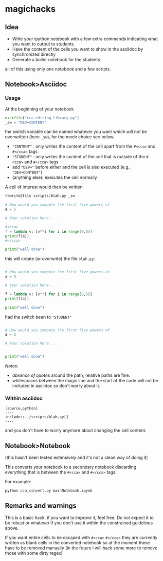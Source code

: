 # magichacks

## Idea

* Write your ipython notebook with a few extra commands indicating what you want to output to students. 
* Have the content of the cells you want to show in the asciidoc by synchronized directly 
* Generate a boiler notebook for the students

all of this using only one notebook and a few scripts.

## Notebook>Asciidoc

### Usage

At the beginning of your notebook

```python
execfile("cca_editing_library.py")
_sw = "DEV+CONTENT" 
```

the switch variable can be named whatever you want which will not be overwritten (here `_sw`), for the mode choice see below.

* `"CONTENT"` : only writes the content of the cell apart from the `#<cca>` and `#</cca>` tags
* `"STUDENT"` : only writes the content of the cell that is outside of the `#<cca>` and `#</cca>` tags
* add `"DEV+"` before either and the cell is also executed (e.g., `"DEV+CONTENT"`)
* (anything else): executes the cell normally

A cell of interest would then be written

```python
%%write2file scripts/blah.py _sw

# How would you compute the first five powers of
a = 5

# Your solution here ... 

#<cca>
f = lambda v: [v**i for i in range(0,5)]
print(f(a))
#</cca>

print("well done")
```

this will create (or overwrite) the file `blah.py`:

```python

# How would you compute the first five powers of
a = 5

# Your solution here ... 

f = lambda v: [v**i for i in range(0,5)]
print(f(a))

print("well done")
```

had the switch been to `"STUDENT"`

```python

# How would you compute the first five powers of
a = 5

# Your solution here ... 


print("well done")
```

*Notes*:

* *absence of quotes* around the path, relative paths are fine.
* whitespaces between the magic line and the start of the code will not be included in asciidoc so don't worry about it.


### Within asciidoc

```asciidoc
[source,python]
----
include::../scripts/blah.py[]
----
```

and you don't have to worry anymore about changing the cell content.

## Notebook>Notebook

(this hasn't been tested extensively and it's not a clean way of doing it)

This converts your notebook to a secondary notebook discarding everything that is between the `#<cca>` and `#</cca>` tags.

For example:

```bash
python cca_convert.py mainNotebook.ipynb
```

## Remarks and warnings

This is a basic hack, if you want to improve it, feel free. Do not expect it to be robust or whatever if you don't use it within the constrained guidelines above.

If you want entire cells to be escaped with `#<cca>` `#</cca>` they are currently written as blank cells in the converted notebook so at the moment these have to be removed manually (in the future I will hack some more to remove those with some dirty regex)

